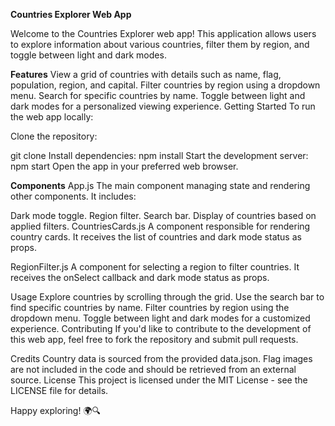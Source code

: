 
**Countries Explorer Web App** 

Welcome to the Countries Explorer web app! This application allows users to explore information about various countries, filter them by region, and toggle between light and dark modes.

**Features**
View a grid of countries with details such as name, flag, population, region, and capital.
Filter countries by region using a dropdown menu.
Search for specific countries by name.
Toggle between light and dark modes for a personalized viewing experience.
Getting Started
To run the web app locally:

Clone the repository:

git clone
Install dependencies:
npm install
Start the development server:
npm start
Open the app in your preferred web browser.

**Components**
App.js
The main component managing state and rendering other components. It includes:

Dark mode toggle.
Region filter.
Search bar.
Display of countries based on applied filters.
CountriesCards.js
A component responsible for rendering country cards. It receives the list of countries and dark mode status as props.

RegionFilter.js
A component for selecting a region to filter countries. It receives the onSelect callback and dark mode status as props.

Usage
Explore countries by scrolling through the grid.
Use the search bar to find specific countries by name.
Filter countries by region using the dropdown menu.
Toggle between light and dark modes for a customized experience.
Contributing
If you'd like to contribute to the development of this web app, feel free to fork the repository and submit pull requests.

Credits
Country data is sourced from the provided data.json.
Flag images are not included in the code and should be retrieved from an external source.
License
This project is licensed under the MIT License - see the LICENSE file for details.

Happy exploring! 🌍🔍
